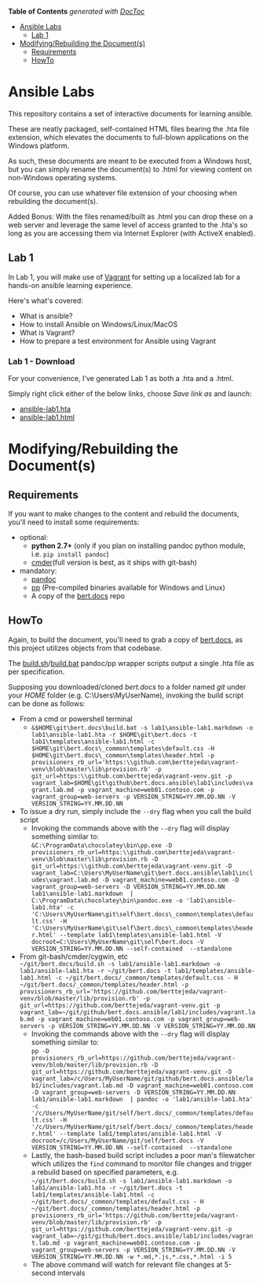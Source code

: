 <!-- START doctoc generated TOC please keep comment here to allow auto update -->
<!-- DON'T EDIT THIS SECTION, INSTEAD RE-RUN doctoc TO UPDATE -->
**Table of Contents**  *generated with [DocToc](https://github.com/thlorenz/doctoc)*

- [Ansible Labs](#ansible-labs)
  - [Lab 1](#lab-1)
- [Modifying/Rebuilding the Document(s)](#modifyingrebuilding-the-documents)
  - [Requirements](#requirements)
  - [HowTo](#howto)

<!-- END doctoc generated TOC please keep comment here to allow auto update -->

# Ansible Labs

This repository contains a set of interactive documents for learning ansible. 

These are neatly packaged, self-contained HTML files bearing the .hta file extension, which elevates the documents to full-blown applications on the Windows platform.

As such, these documents are meant to be executed from a Windows host, but you can simply rename the document(s) to .html for viewing content on non-Windows operating systems.

Of course, you can use whatever file extension of your choosing when rebuilding the document(s).

Added Bonus: With the files renamed/built as .html you can drop these on a web server and leverage the same level of access granted to the .hta's so long as you are accessing them via Internet Explorer (with ActiveX enabled).

## Lab 1

In Lab 1, you will make use of [Vagrant](https://www.vagrantup.com/) for setting up a localized lab for a hands-on ansible learning experience.

Here's what's covered:

- What is ansible?
- How to install Ansible on Windows/Linux/MacOS
- What is Vagrant?
- How to prepare a test environment for Ansible using Vagrant

### Lab 1 - Download

For your convenience, I've generated Lab 1 as both a .hta and a .html.

Simply right click either of the below links, choose _Save link as_ and launch:

- [ansible-lab1.hta](lab1/ansible-lab1.hta)
- [ansible-lab1.html](lab1/ansible-lab1.html)

# Modifying/Rebuilding the Document(s)

## Requirements

If you want to make changes to the content and rebuild the documents, you'll need to install some requirements:

* optional:
    - **python 2.7+** (only if you plan on installing pandoc python module, i.e. `pip install pandoc`)
    - [cmder](http://cmder.net/)(full version is best, as it ships with git-bash)
* mandatory:
    - [pandoc](https://pandoc.org/installing.html)
    - [pp](https://github.com/CDSoft/pp) (Pre-compiled binaries available for Windows and Linux)
    - A copy of the [bert.docs](https://github.com/berttejeda/bert.docs.git) repo

## HowTo

Again, to build the document, you'll need to grab a copy of [bert.docs](https://github.com/berttejeda/bert.docs.git), as this project utilizes objects from that codebase.

The [build.sh](https://github.com/berttejeda/bert.docs/blob/master/build.sh)/[build.bat](https://github.com/berttejeda/bert.docs/blob/master/build.bat) pandoc/pp wrapper scripts output a single .hta file as per specification.

Supposing you downloaded/cloned *bert.docs* to a folder named *git* under your *HOME* folder (e.g. C:\Users\MyUserName), invoking the build script can be done as follows:

- From a cmd or powershell terminal
    - `&$HOME\git\bert.docs\build.bat -s lab1\ansible-lab1.markdown -o lab1\ansible-lab1.hta -r $HOME\git\bert.docs -t lab1\templates\ansible-lab1.html -c $HOME\git\bert.docs\_common\templates\default.css -H $HOME\git\bert.docs\_common\templates\header.html -p provisioners_rb_url='https:\\github.com\berttejeda\vagrant-venv\blob\master\lib\provision.rb' -p git_url=https:\\github.com\berttejeda\vagrant-venv.git -p vagrant_lab=$HOME\git\github\bert.docs.ansible\lab1\includes\vagrant.lab.md -p vagrant_machine=web01.contoso.com -p vagrant_group=web-servers -p VERSION_STRING=YY.MM.DD.NN -V VERSION_STRING=YY.MM.DD.NN`
- To issue a dry run, simply include the `--dry` flag when you call the build script
	- Invoking the commands above with the `--dry` flag will display something similar to:<br />
	`&C:\ProgramData\chocolatey\bin\pp.exe -D provisioners_rb_url=https:\\github.com\berttejeda\vagrant-venv\blob\master\lib\provision.rb -D git_url=https:\\github.com\berttejeda\vagrant-venv.git -D vagrant_lab=C:\Users\MyUserName\git\bert.docs.ansible\lab1\includes\vagrant.lab.md -D vagrant_machine=web01.contoso.com -D vagrant_group=web-servers -D VERSION_STRING=YY.MM.DD.NN lab1\ansible-lab1.markdown  | C:\ProgramData\chocolatey\bin\pandoc.exe -o 'lab1\ansible-lab1.hta' -c 'C:\Users\MyUserName\git\self\bert.docs\_common\templates\default.css' -H 'C:\Users\MyUserName\git\self\bert.docs\_common\templates\header.html' --template lab1\templates\ansible-lab1.html -V docroot=C:\Users\MyUserName\git\self\bert.docs -V VERSION_STRING=YY.MM.DD.NN --self-contained  --standalone`
- From git-bash/cmder/cygwin, etc<br />
	`~/git/bert.docs/build.sh -s lab1/ansible-lab1.markdown -o lab1/ansible-lab1.hta -r ~/git/bert.docs -t lab1/templates/ansible-lab1.html -c ~/git/bert.docs/_common/templates/default.css - H ~/git/bert.docs/_common/templates/header.html -p provisioners_rb_url='https://github.com/berttejeda/vagrant-venv/blob/master/lib/provision.rb' -p git_url=https://github.com/berttejeda/vagrant-venv.git -p  vagrant_lab=~/git/github/bert.docs.ansible/lab1/includes/vagrant.lab.md -p vagrant_machine=web01.contoso.com -p vagrant_group=web-servers -p VERSION_STRING=YY.MM.DD.NN -V VERSION_STRING=YY.MM.DD.NN`
	- Invoking the commands above with the `--dry` flag will display something similar to:<br />
	`pp -D provisioners_rb_url=https://github.com/berttejeda/vagrant-venv/blob/master/lib/provision.rb -D git_url=https://github.com/berttejeda/vagrant-venv.git -D vagrant_lab=/c/Users/MyUserName/git/github/bert.docs.ansible/lab1/includes/vagrant.lab.md -D vagrant_machine=web01.contoso.com -D vagrant_group=web-servers -D VERSION_STRING=YY.MM.DD.NN lab1/ansible-lab1.markdown  | pandoc -o 'lab1/ansible-lab1.hta' -c '/c/Users/MyUserName/git/self/bert.docs/_common/templates/default.css' -H '/c/Users/MyUserName/git/self/bert.docs/_common/templates/header.html' --template lab1/templates/ansible-lab1.html -V docroot=/c/Users/MyUserName/git/self/bert.docs -V VERSION_STRING=YY.MM.DD.NN --self-contained  --standalone`
	- Lastly, the bash-based build script includes a poor man's filewatcher which utilizes the `find` command to monitor file changes and trigger a rebuild based on specified parameters, e.g.<br />
	`~/git/bert.docs/build.sh -s lab1/ansible-lab1.markdown -o lab1/ansible-lab1.hta -r ~/git/bert.docs -t lab1/templates/ansible-lab1.html -c ~/git/bert.docs/_common/templates/default.css - H ~/git/bert.docs/_common/templates/header.html -p provisioners_rb_url='https://github.com/berttejeda/vagrant-venv/blob/master/lib/provision.rb' -p git_url=https://github.com/berttejeda/vagrant-venv.git -p  vagrant_lab=~/git/github/bert.docs.ansible/lab1/includes/vagrant.lab.md -p vagrant_machine=web01.contoso.com -p vagrant_group=web-servers -p VERSION_STRING=YY.MM.DD.NN -V VERSION_STRING=YY.MM.DD.NN -w *.md,*.js,*.css,*.html -i 5`
	- The above command will watch for relevant file changes at 5-second intervals


   